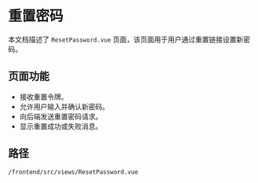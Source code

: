 # 重置密码

本文档描述了 `ResetPassword.vue` 页面，该页面用于用户通过重置链接设置新密码。

## 页面功能
*   接收重置令牌。
*   允许用户输入并确认新密码。
*   向后端发送重置密码请求。
*   显示重置成功或失败消息。

## 路径
`/frontend/src/views/ResetPassword.vue`